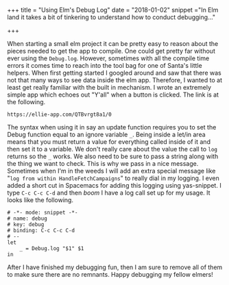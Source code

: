 +++
title = "Using Elm's Debug Log"
date = "2018-01-02"
snippet ="In Elm land it takes a bit of tinkering to understand how to conduct debugging..."

+++


When starting a small elm project it can be pretty easy to reason about the pieces needed
to get the app to compile.  One could get pretty far without ever using the `Debug.log`.  However, sometimes with all the compile time errors it comes time to reach into the tool bag for one of Santa's little helpers.  When first getting started I googled around and saw that there was not that many ways to see data inside the elm app.  Therefore, I wanted to at least get really familiar with the built in mechanism.  I wrote an extremely simple app which echoes out "Y'all" when a button is clicked.  The link is at the following.

```
https://ellie-app.com/QTBvrgt8a1/0
```

The syntax when using it in say an update function requires you to set the Debug function equal to an ignore variable `_`.  Being inside a let/in area means that you must return a value for everything called inside of it and then set it to a variable.  We don't really care about the value the call to `log` returns so the `_` works.  We also need to be sure to pass a string along with the thing we want to check.  This is why we pass in a nice message.  Sometimes when I'm in the weeds I will add an extra special message like "`log from within HandleFetchCampaigns`" to really dial in my logging.  I even added a short cut in Spacemacs for adding this logging using yas-snippet.  I type `C-c C-c C-d` and then *boom* I have a log call set up for my usage.  It looks like the following.

```
# -*- mode: snippet -*-
# name: debug
# key: debug
# binding: C-c C-c C-d
# --
let
    _ = Debug.log "$1" $1
in
```

After I have finished my debugging fun, then I am sure to remove all of them to make sure there are no remnants.  Happy debugging my fellow elmers!
